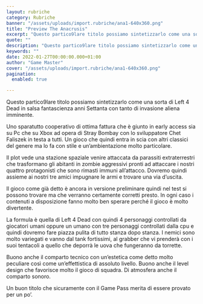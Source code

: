 ```yaml
---
layout: rubriche
category: Rubriche
banner: "/assets/uploads/import.rubriche/ana1-640x360.png"
title: "Preview The Anacrusis"
excerpt: "Questo partico9lare titolo possiamo sintetizzarlo come una sorta di Left 4 Dead in salsa fantascienza anni Settanta con tanto di invasione aliena imminente. Uno sparatutto cooperativo di ottima fattura che è giunto in early access sia su Pc che su Xbox ad opera di Stray Bombay con lo sviluppatore Chet Faliszek in testa a tutti. [&hellip"
quote: ""
description: "Questo partico9lare titolo possiamo sintetizzarlo come una sorta di Left 4 Dead in salsa fantascienza anni Settanta con tanto di invasione aliena imminente. Uno sparatutto cooperativo di ottima fattura che è giunto in early access sia su Pc che su Xbox ad opera di Stray Bombay con lo sviluppatore Chet Faliszek in testa a tutti. [&hellip"
keywords: ""
date: 2022-01-27T00:00:00.000+01:00
author: "Game Master"
cover: "/assets/uploads/import.rubriche/ana1-640x360.png"
pagination:
  enabled: true

---
```


Questo partico9lare titolo possiamo sintetizzarlo come una sorta di Left 4 Dead in salsa fantascienza anni Settanta con tanto di invasione aliena imminente.

Uno sparatutto cooperativo di ottima fattura che è giunto in early access sia su Pc che su Xbox ad opera di Stray Bombay con lo sviluppatore Chet Faliszek in testa a tutti. Un gioco che quindi entra in scia con altri classici del genere ma lo fa con stile e un’ambientazione molto particolare.

Il plot vede una stazione spaziale venire attaccata da parassiti extraterrestri che trasformano gli abitanti in zombie aggressivi pronti ad attaccare i nostri quattro protagonisti che sono rimasti immuni all’attacco. Dovremo quindi assieme ai nostri tre amici impugnare le armi e trovare una via d’uscita.

Il gioco come già detto è ancora in versione preliminare quindi nel test si possono trovare ma che verranno certamente corretti presto. In ogni caso i contenuti a disposizione fanno molto ben sperare perché il gioco è molto divertente.

La formula è quella di Left 4 Dead con quindi 4 personaggi controllati da giocatori umani oppure un umano con tre personaggi controllati dalla cpu e quindi dovremo fare piazza pulita di tutto stanza dopo stanza. I nemici sono molto variegati e vanno dal tank fortissimi, al grabber che vi prenderà con i suoi tentacoli a quello che deporrà le uova che fungeranno da torrette.

Buono anche il comparto tecnico con un’estetica come detto molto peculiare così come un’effettistica di assoluto livello. Buono anche il level design che favorisce molto il gioco di squadra. Di atmosfera anche il comparto sonoro.

Un buon titolo che sicuramente con il Game Pass merita di essere provato per un po’.